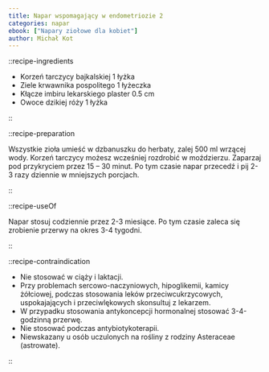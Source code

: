 ```yaml
---
title: Napar wspomagający w endometriozie 2
categories: napar
ebook: ["Napary ziołowe dla kobiet"]
author: Michał Kot
---
```


::recipe-ingredients

- Korzeń tarczycy bajkalskiej 1 łyżka
- Ziele krwawnika pospolitego 1 łyżeczka
- Kłącze imbiru lekarskiego plaster 0.5 cm
- Owoce dzikiej róży 1 łyżka

::

::recipe-preparation

Wszystkie zioła umieść w dzbanuszku do herbaty, zalej 500 ml wrzącej wody. Korzeń tarczycy możesz wcześniej rozdrobić w moździerzu. Zaparzaj pod przykryciem przez 15 – 30 minut. Po tym czasie napar przecedź i pij 2-3 razy dziennie w mniejszych porcjach.

::

::recipe-useOf

Napar stosuj codziennie przez 2-3 miesiące. Po tym czasie zaleca się zrobienie przerwy na okres 3-4 tygodni.

::

::recipe-contraindication

- Nie stosować w ciąży i laktacji.
- Przy problemach sercowo-naczyniowych, hipoglikemii, kamicy żółciowej, podczas stosowania leków przeciwcukrzycowych, uspokajających i przeciwlękowych skonsultuj z lekarzem.
- W przypadku stosowania antykoncepcji hormonalnej stosować 3-4-godzinną przerwę.
- Nie stosować podczas antybiotykoterapii.
- Niewskazany u osób uczulonych na rośliny z rodziny Asteraceae (astrowate).

::